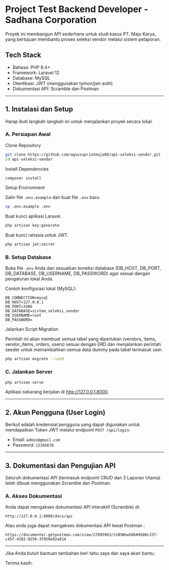 # Project Test Backend Developer - Sadhana Corporation

Proyek ini membangun API sederhana untuk studi kasus PT. Maju Karya, yang bertujuan membantu proses seleksi vendor melalui sistem pelaporan.

## Tech Stack

-   Bahasa: PHP 8.4+
-   Framework: Laravel 12
-   Database: MySQL
-   Otentikasi: JWT (menggunakan tymon/jwt-auth)
-   Dokumentasi API: Scramble dan Postman

---

## 1. Instalasi dan Setup

Harap ikuti langkah-langkah ini untuk menjalankan proyek secara lokal.

### A. Persiapan Awal

Clone Repository

```bash
git clone https://github.com/agussupriatmaja08/api-seleksi-vendor.git
cd api-seleksi-vendor
```

Install Dependencies

```bash
composer install
```

Setup Environment

Salin file `.env.example` dan buat file `.env` baru.

```bash
cp .env.example .env
```

Buat kunci aplikasi Laravel.

```bash
php artisan key:generate
```

Buat kunci rahasia untuk JWT.

```bash
php artisan jwt:secret
```

### B. Setup Database

Buka file `.env` Anda dan sesuaikan koneksi database (DB_HOST, DB_PORT, DB_DATABASE, DB_USERNAME, DB_PASSWORD) agar sesuai dengan pengaturan lokal Anda.

Contoh konfigurasi lokal (MySQL):

```
DB_CONNECTION=mysql
DB_HOST=127.0.0.1
DB_PORT=3306
DB_DATABASE=sistem_seleksi_vendor
DB_USERNAME=root
DB_PASSWORD=
```

Jalankan Script Migration

Perintah ini akan membuat semua tabel yang diperlukan (vendors, items, vendor_items, orders, users) sesuai dengan ERD dan menjalankan perintah seeder untuk memambahkan semua data dummy pada tabel termasuk user.

```bash
php artisan migrate --seed
```

### C. Jalankan Server

```bash
php artisan serve
```

Aplikasi sekarang berjalan di http://127.0.0.1:8000.

---

## 2. Akun Pengguna (User Login)

Berikut adalah kredensial pengguna yang dapat digunakan untuk mendapatkan Token JWT melalui endpoint `POST /api/login`:

-   Email: `admin@gmail.com`
-   Password: `12345678`

---

## 3. Dokumentasi dan Pengujian API

Seluruh dokumentasi API (termasuk endpoint CRUD dan 3 Laporan Utama) telah dibuat menggunakan Scramble dan Postman.

### A. Akses Dokumentasi

Anda dapat mengakses dokumentasi API interaktif (Scramble) di:

```
http://127.0.0.1:8000/docs/api
```

Atau anda juga dapat mengakses dokumentasi API lewat Postman :

```
https://documenter.getpostman.com/view/27895963/2sB3Wnwh8b#4b00c237-c45f-4102-9258-3f050e92a814
```

---

Jika Anda butuh bantuan tambahan beri tahu saya dan saya akan bantu.

Terima kasih.
